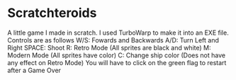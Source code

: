 # Scratchteroids
 A little game I made in scratch. I used TurboWarp to make it into an EXE file. Controls are as follows  W/S: Fowards and Backwards  A/D: Turn Left and Right  SPACE: Shoot  R: Retro Mode (All sprites are black and white)  M: Modern Mode (All sprites have color)  C: Change ship color (Does not have any effect on Retro Mode)  You will have to click on the green flag to restart after a Game Over
